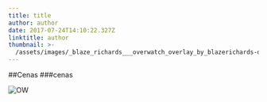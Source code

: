 ```yaml
---
title: title
author: author
date: 2017-07-24T14:10:22.327Z
linktitle: author
thumbnail: >-
  /assets/images/_blaze_richards___overwatch_overlay_by_blazerichards-db3ktpx.png
---
```

##Cenas
###cenas

![OW](/assets/images/_blaze_richards___overwatch_overlay_by_blazerichards-db3ktpx.png)
